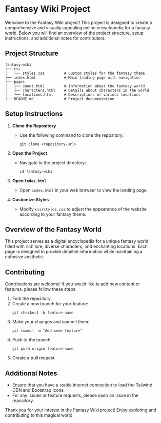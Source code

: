 # Fantasy Wiki Project

Welcome to the Fantasy Wiki project! This project is designed to create a comprehensive and visually appealing online encyclopedia for a fantasy world. Below you will find an overview of the project structure, setup instructions, and additional notes for contributors.

## Project Structure

```
fantasy-wiki
├── css
│   └── styles.css         # Custom styles for the fantasy theme
├── index.html             # Main landing page with navigation
├── pages
│   ├── about.html         # Information about the fantasy world
│   ├── characters.html    # Details about characters in the world
│   └── locations.html     # Descriptions of various locations
├── README.md              # Project documentation
```

## Setup Instructions

1. **Clone the Repository**
   - Use the following command to clone the repository:
     ```
     git clone <repository-url>
     ```

2. **Open the Project**
   - Navigate to the project directory:
     ```
     cd fantasy-wiki
     ```

3. **Open `index.html`**
   - Open `index.html` in your web browser to view the landing page.

4. **Customize Styles**
   - Modify `css/styles.css` to adjust the appearance of the website according to your fantasy theme.

## Overview of the Fantasy World

This project serves as a digital encyclopedia for a unique fantasy world filled with rich lore, diverse characters, and enchanting locations. Each page is designed to provide detailed information while maintaining a cohesive aesthetic.

## Contributing

Contributions are welcome! If you would like to add new content or features, please follow these steps:

1. Fork the repository.
2. Create a new branch for your feature:
   ```
   git checkout -b feature-name
   ```
3. Make your changes and commit them:
   ```
   git commit -m "Add some feature"
   ```
4. Push to the branch:
   ```
   git push origin feature-name
   ```
5. Create a pull request.

## Additional Notes

- Ensure that you have a stable internet connection to load the Tailwind CDN and Bootstrap Icons.
- For any issues or feature requests, please open an issue in the repository.

Thank you for your interest in the Fantasy Wiki project! Enjoy exploring and contributing to this magical world.